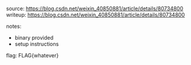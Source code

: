 source: https://blog.csdn.net/weixin_40850881/article/details/80734800
writeup: https://blog.csdn.net/weixin_40850881/article/details/80734800

notes:
* binary provided
* setup instructions


flag:
FLAG{whatever}


